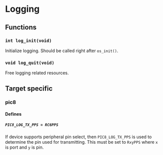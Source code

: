 
# Logging

## Functions

### `int log_init(void)`

Initialize logging. Should be called right after `os_init()`.

### `void log_quit(void)`

Free logging related resources.

## Target specific

### pic8

#### Defines

##### `PIC8_LOG_TX_PPS = RC6PPS`

If device supports peripheral pin select, then `PIC8_LOG_TX_PPS` is used to determine the pin
used for transmitting.
This must be set to `RxyPPS` where `x` is port and `y` is pin.

